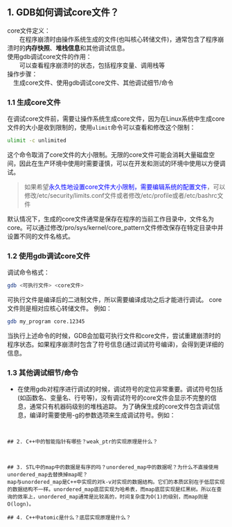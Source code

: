 
## 1. GDB如何调试core文件？
core文件定义：\
&emsp;&emsp;在程序崩溃时由操作系统生成的文件(也叫核心转储文件)，通常包含了程序崩溃时的**内存快照**、**堆栈信息**和其他调试信息。\
使用gdb调试core文件的作用：\
&emsp;&emsp;可以查看程序崩溃时的状态，包括程序变量、调用栈等\
操作步骤：\
&emsp;生成core文件、使用gdb调试core文件、其他调试细节/命令
### 1.1 生成core文件
在调试core文件前，需要让操作系统生成core文件，因为在Linux系统中生成core文件的大小是收到限制的，使用`ulimit`命令可以查看和修改这个限制：
```bash
ulimit -c unlimited
```
这个命令取消了core文件的大小限制。无限的core文件可能会消耗大量磁盘空间，因此在生产环境中使用时需要谨慎，可以在开发和测试的环境中使用以方便调试。
>如果希望<font color=blue>永久性地设置core文件大小限制，需要编辑系统的配置文件</font>，可以修改/etc/security/limits.conf文件或者修改/etc/profile或者/etc/bashrc文件

默认情况下，生成的core文件通常是保存在程序的当前工作目录中，文件名为core。可以通过修改/pro/sys/kernel/core_pattern文件修改保存在特定目录中并设置不同的文件名格式。

### 1.2 使用gdb调试core文件
调试命令格式：
```bash
gdb <可执行文件> <core文件>
```
可执行文件是编译后的二进制文件，所以需要编译成功之后才能进行调试。
core文件则是相对应核心转储文件。
例如：
```bash
gdb my_program core.12345

```
当执行上述命令的时候，GDB会加载可执行文件和core文件，尝试重建崩溃时的程序状态。如果程序崩溃时包含了符号信息(通过调试符号编译)，会得到更详细的信息。

### 1.3 其他调试细节/命令
- 在使用gdb对程序进行调试的时候，调试符号的定位非常重要。调试符号包括(如函数名、变量名、行号等)，没有调试符号的core文件会显示不完整的信息，通常只有机器码级别的堆栈追踪。
为了确保生成的core文件包含调试信息，编译时需要使用-g的参数选项来生成调试符号。例如：
```


## 2. C++中的智能指针有哪些？weak_ptr的实现原理是什么？



## 3. STL中的map中的数据是有序的吗？unordered_map中的数据呢？为什么不直接使用unordered_map去替换掉map呢？
map与unordered_map是C++中实现的对k-v对实现的数据结构。它们的本质区别在于低层实现的数据结构不一样。unordered_map底层实现为哈希表，而map底层实现是红黑树。所以在查询的效率上，unordered_map通常是比较高的，时间复杂度为O(1)的级别，而map则是O(logn)。

## 4. C++中atomic是什么？底层实现原理是什么？
